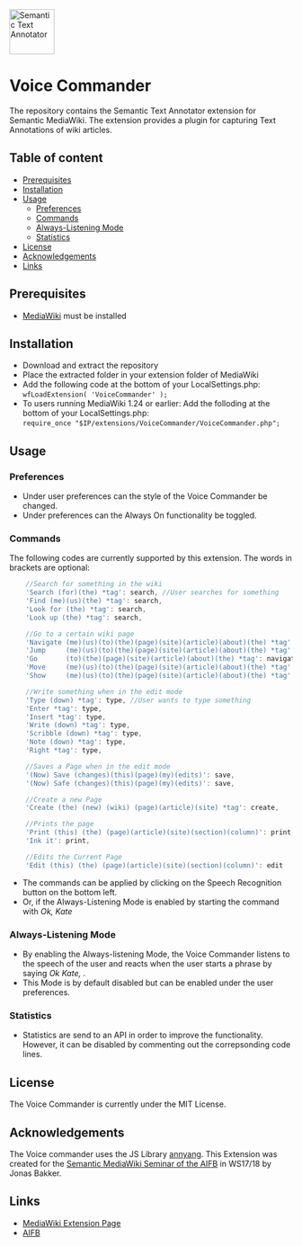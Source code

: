 <img src="https://user-images.githubusercontent.com/11618221/27525962-a422528e-5a42-11e7-8d3c-e54265c669a2.png" alt="Semantic Text Annotator" title="Semantic Text Annotator" align="middle" height="80"/>

Voice Commander
======================

The repository contains the Semantic Text Annotator extension for Semantic MediaWiki. The extension provides a plugin for capturing Text Annotations of wiki articles.


## Table of content
- [Prerequisites](#prerequisites)
- [Installation](#installation)
- [Usage](#usage)
	- [Preferences](#preferences)
    - [Commands](#commands)
    - [Always-Listening Mode](#always-listening-mode)
    - [Statistics](#statistics)
- [License](#license)
- [Acknowledgements](#acknowledgements)
- [Links](#links)

## Prerequisites
* [MediaWiki](http://mediawiki.org) must be installed


## Installation
* Download and extract the repository
* Place the extracted folder in your extension folder of MediaWiki
* Add the following code at the bottom of your LocalSettings.php:</br>
```wfLoadExtension( 'VoiceCommander' );```
* To users running MediaWiki 1.24 or earlier: Add the folloding at the bottom of your LocalSettings.php:</br>
```require_once "$IP/extensions/VoiceCommander/VoiceCommander.php";```

## Usage

### Preferences
* Under user preferences can the style of the Voice Commander be changed.
* Under preferences can the Always On functionality be toggled.


### Commands
The following codes are currently supported by this extension. The words in brackets are optional:
```javascript
	//Search for something in the wiki
	'Search (for)(the) *tag': search, //User searches for something
    'Find (me)(us)(the) *tag': search,
    'Look for (the) *tag': search,
    'Look up (the) *tag': search,

    //Go to a certain wiki page
    'Navigate (me)(us)(to)(the)(page)(site)(article)(about)(the) *tag': navigate, //User wants to navigate somewhere
    'Jump     (me)(us)(to)(the)(page)(site)(article)(about)(the) *tag': navigate,
    'Go       (to)(the)(page)(site)(article)(about)(the) *tag': navigate,
    'Move     (me)(us)(to)(the)(page)(site)(article)(about)(the) *tag': navigate,
    'Show     (me)(us)(to)(the)(page)(site)(article)(about)(the) *tag': navigate,

    //Write something when in the edit mode
    'Type (down) *tag': type, //User wants to type something
    'Enter *tag': type,
    'Insert *tag': type,
    'Write (down) *tag': type,
    'Scribble (down) *tag': type,
    'Note (down) *tag': type,
    'Right *tag': type,

    //Saves a Page when in the edit mode
    '(Now) Save (changes)(this)(page)(my)(edits)': save,
    '(Now) Safe (changes)(this)(page)(my)(edits)': save,

    //Create a new Page
    'Create (the) (new) (wiki) (page)(article)(site) *tag': create,

    //Prints the page
    'Print (this) (the) (page)(article)(site)(section)(column)': print, 
    'Ink it': print,

    //Edits the Current Page
    'Edit (this) (the) (page)(article)(site)(section)(column)': edit
```

* The commands can be applied by clicking on the Speech Recognition button on the bottom left.
* Or, if the Always-Listening Mode is enabled by starting the command with *Ok, Kate*


### Always-Listening Mode
* By enabling the Always-listening Mode, the Voice Commander listens to the speech of the user and reacts when the user starts a phrase by saying *Ok Kate, <Command>*.
* This Mode is by default disabled but can be enabled under the user preferences.



### Statistics
* Statistics are send to an API in order to improve the functionality. However, it can be disabled by commenting out the correpsonding code lines.


## License
The Voice Commander is currently under the MIT License.


## Acknowledgements
The Voice commander uses the JS Library [annyang](https://github.com/TalAter/annyang). This Extension was created for the [Semantic MediaWiki Seminar of the AIFB](http://www.aifb.kit.edu/web/Prüfung/Seminare/WS2015/SMW) in WS17/18 by Jonas Bakker.


## Links

* [MediaWiki Extension Page](https://www.mediawiki.org/wiki/Extension:Voice_Commander)
* [AIFB](http://www.aifb.kit.edu/web/Voice_Commander)
